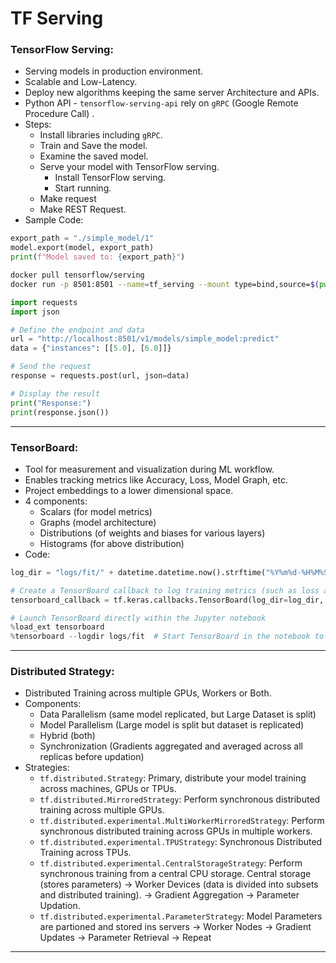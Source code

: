 # TF Serving

### TensorFlow Serving:

- Serving models in production environment.
- Scalable and Low-Latency.
- Deploy new algorithms keeping the same server Architecture and APIs.
- Python API - `tensorflow-serving-api` rely on `gRPC` (Google Remote Procedure Call) .
- Steps:
  - Install libraries including `gRPC`.
  - Train and Save the model.
  - Examine the saved model.
  - Serve your model with TensorFlow serving.
    - Install TensorFlow serving.
    - Start running.
  - Make request
  - Make REST Request.
- Sample Code:

```python
export_path = "./simple_model/1"
model.export(model, export_path)
print(f"Model saved to: {export_path}")
```

```bash
docker pull tensorflow/serving
docker run -p 8501:8501 --name=tf_serving --mount type=bind,source=$(pwd)/simple_model,target=/models/simple_model -e MODEL_NAME=simple_model -t tensorflow/serving
```

```python
import requests
import json

# Define the endpoint and data
url = "http://localhost:8501/v1/models/simple_model:predict"
data = {"instances": [[5.0], [6.0]]}

# Send the request
response = requests.post(url, json=data)

# Display the result
print("Response:")
print(response.json())
```

<hr>

### TensorBoard:

- Tool for measurement and visualization during ML workflow.
- Enables tracking metrics like Accuracy, Loss, Model Graph, etc.
- Project embeddings to a lower dimensional space.
- 4 components:
  - Scalars (for model metrics)
  - Graphs (model architecture)
  - Distributions (of weights and biases for various layers)
  - Histograms (for above distribution)
- Code:

```python
log_dir = "logs/fit/" + datetime.datetime.now().strftime("%Y%m%d-%H%M%S")

# Create a TensorBoard callback to log training metrics (such as loss and accuracy)
tensorboard_callback = tf.keras.callbacks.TensorBoard(log_dir=log_dir, histogram_freq=1)

# Launch TensorBoard directly within the Jupyter notebook
%load_ext tensorboard
%tensorboard --logdir logs/fit  # Start TensorBoard in the notebook to visualize training progress
```

<hr>

### Distributed Strategy:

- Distributed Training across multiple GPUs, Workers or Both.
- Components:
  - Data Parallelism (same model replicated, but Large Dataset is split)
  - Model Parallelism (Large model is split but dataset is replicated)
  - Hybrid (both)
  - Synchronization (Gradients aggregated and averaged across all replicas before updation)
- Strategies:
  - `tf.distributed.Strategy`: Primary, distribute your model training across machines, GPUs or TPUs.
  - `tf.distributed.MirroredStrategy`: Perform synchronous distributed training across multiple GPUs.
  - `tf.distributed.experimental.MultiWorkerMirroredStrategy`: Perform synchronous distributed training across GPUs in multiple workers.
  - `tf.distributed.experimental.TPUStrategy`: Synchronous Distributed Training across TPUs.
  - `tf.distributed.experimental.CentralStorageStrategy`: Perform synchronous training from a central CPU storage. Central storage (stores parameters) -> Worker Devices (data is divided into subsets and distributed training). -> Gradient Aggregation -> Parameter Updation.
  - `tf.distributed.experimental.ParameterStrategy`: Model Parameters are partioned and stored ins servers -> Worker Nodes -> Gradient Updates -> Parameter Retrieval -> Repeat

<hr>
